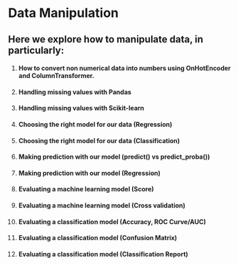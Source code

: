 # Data Manipulation
## Here we explore how to manipulate data, in particularly:
1. #### How to convert non numerical data into numbers using OnHotEncoder and ColumnTransformer.
2. #### Handling missing values with Pandas
3. #### Handling missing values with Scikit-learn
4. #### Choosing the right model for our data (Regression)
5. #### Choosing the right model for our data (Classification)
6. #### Making prediction with our model (predict() vs predict_proba())
7. #### Making prediction with our model (Regression)
8. #### Evaluating a machine learning model (Score)
9. #### Evaluating a machine learning model (Cross validation)
10. #### Evaluating a classification model (Accuracy, ROC Curve/AUC)
11. #### Evaluating a classification model (Confusion Matrix)
12. #### Evaluating a classification model (Classification Report)